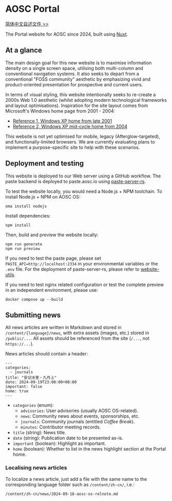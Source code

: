 AOSC Portal
===

[简体中文自述文件 >>](/README.zh-cn.md)

The Portal website for AOSC since 2024, built using [Nuxt](https://nuxt.com/).

At a glance
---

The main design goal for this new website is to maximise information density
on a single screen space, utilising both multi-column and conventional
navigation systems. It also seeks to depart from a conventional "FOSS
community" aesthetic by emphasizing vivid and product-oriented presentation
for prospective and current users.

In terms of visual styling, this website intentionally seeks to re-create a
2000s Web 1.0 aesthetic (whilst adopting modern technological frameworks and
layout optimisations). Inspiration for the site layout comes from Microsoft's
Windows home page from 2001 - 2004:

- [Reference 1, Windows XP home from late 2001](https://web.archive.org/web/20011211230629/http://microsoft.com/windowsxp/default.asp)
- [Reference 2, Windows XP mid-cycle home from 2004](https://web.archive.org/web/20040204080626/http://www.microsoft.com/china/windows/default.mspx)

This website is not yet optimised for mobile, legacy (Afterglow-targeted),
and functionally-limited browsers. We are currently evaluating plans to
implement a purpose-specific site to help with these scenarios.

Deployment and testing
---

This website is deployed to our Web server using a GitHub workflow. The paste
backend is deployed to paste.aosc.io using [paste-server-rs](https://github.com/AOSC-Dev/website-utils/tree/master/paste-server-rs).

To test the website locally, you would need a Node.js + NPM toolchain. To
install Node.js + NPM on AOSC OS:

```
oma install nodejs
```

Install dependencies:
```
npm install
```

Then, build and preview the website locally:

```
npm run generate
npm run preview
```

If you need to test the paste page, please set `PASTE_API=http://localhost:2334`
in your environmental variables or the `.env` file. For the deployment of
paste-server-rs, please refer to [website-utils](https://github.com/AOSC-Dev/website-utils).

If you need to test nginx related configuration or test the complete preview in
an independent environment, please use:
```
docker compose up --build
```

Submitting news
---

All news articles are written in Markdown and stored in `/content/{language}/news`, with
extra assets (images, etc.) stored in `/public/...`. All assets should be
referenced from the site (`/...`, not `https://...`).

News articles should contain a header:

```
---
categories:
  - journals
title: "安记冰室・九月上"
date: 2024-09-19T23:00:00+08:00
important: false
home: true
---
```

- `categories` (enum):
    - `advisories`: User advisories (usually AOSC OS-related).
    - `news`: Community news about events, sponsorships, etc.
    - `journals`: Community journals (entitled *Coffee Break*).
    - `minutes`: Contributor meeting records.
- `title` (string): News title.
- `date` (string): Publication date to be presented as-is.
- `important` (boolean): Highlight as important.
- `home` (boolean): Whether to list in the news highlight section at the Portal home.

### Localising news articles

To localize a news article, just add a file with the same name to the
corresponding language folder such as `/content/zh-cn/`, i.e.:

```
/content/zh-cn/news/2024-09-18-aosc-os-relnote.md
```

